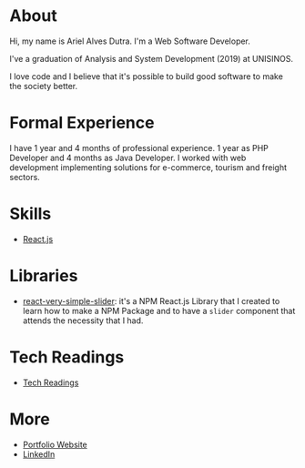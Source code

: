 # About

Hi, my name is Ariel Alves Dutra. I'm a Web Software Developer.

I've a graduation of Analysis and System Development (2019) at UNISINOS.

I love code and I believe that it's possible to build good software to make the society better.

# Formal Experience

I have 1 year and 4 months of professional experience. 1 year as PHP Developer and 4 months as Java Developer. I worked with web development implementing solutions for e-commerce, tourism and freight sectors.

# Skills

- [React.js](React_js.md)
<!-- - [Node.js](Node_js.md)
- [Java](Java.md)
- [jQuery and Bootstrap](jQuery_Bootstrap.md)
- [Python](Python.md)
- [Angular](Angular.md)
- [PHP](PHP.md) -->

# Libraries

- [react-very-simple-slider](https://www.npmjs.com/package/react-very-simple-slider): it's a NPM React.js Library that I created to learn how to make a NPM Package and to have a `slider` component that attends the necessity that I had.

# Tech Readings

- [Tech Readings](Tech_readings.md)

# More

- [Portfolio Website](https://arielalvesdutra.github.io/)
- [LinkedIn](https://www.linkedin.com/in/arielalvesdutra/)


